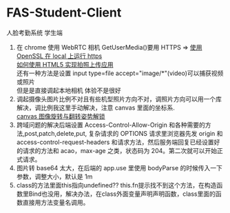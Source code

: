 # FAS-Student-Client

人脸考勤系统 学生端

1. 在 chrome 使用 WebRTC 相机 GetUserMedia()要用 HTTPS =>
   [使用 OpenSSL 在 local 上运行 https](https://codeburst.io/running-local-development-server-on-https-c3f80197ac4f)  
    [如何使用 HTML5 实现拍照上传应用](https://www.oschina.net/question/89964_48549)  
    还有一种方法是设置 input type=file accept="image/\*"(video)可以捕获视频或照片  
    但是是直接调起本地相机 体验不是很好
2. 调起摄像头图片比例不对且有些机型照片方向不对，调照片方向可以用一个库解决，调比例我这里手动解决，注意 canvas 里面的坐标系.  
   [canvas 图像旋转与翻转姿势解锁](https://aotu.io/notes/2017/05/25/canvas-img-rotate-and-flip/index.html)
3. 跨域问题的解决后端设置 Access-Control-Allow-Origin 和各种需要的方法,post,patch,delete,put,
   复杂请求的 OPTIONS 请求里浏览器先发 origin 和 access-control-request-headers 和请求方法，然后服务端回复已经设置好的请求的方法和 acao，max-age 之类，状态码为 204。第二次就可以开始正式请求。
4. 图片转 base64 太大，在后端的 app.use 里使用 bodyParse 的时候传入一下参数，调整大小，默认是 1m
5. class的方法里面this指向undefined?? this.fn提示找不到这个方法，在构造函数里Bind也没用，解决办法，在class外面变量声明声明函数，class里面的函数直接用方法变量名调用。
  
